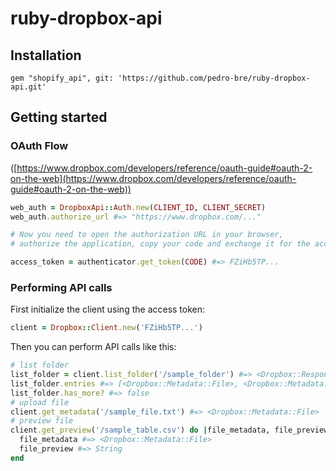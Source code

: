 # ruby-dropbox-api

Installation
------------

```
gem "shopify_api", git: 'https://github.com/pedro-bre/ruby-dropbox-api.git'
```

Getting started
---------------

### OAuth Flow

([https://www.dropbox.com/developers/reference/oauth-guide#oauth-2-on-the-web](https://www.dropbox.com/developers/reference/oauth-guide#oauth-2-on-the-web))

```ruby
web_auth = DropboxApi::Auth.new(CLIENT_ID, CLIENT_SECRET)
web_auth.authorize_url #=> "https://www.dropbox.com/..."

# Now you need to open the authorization URL in your browser,
# authorize the application, copy your code and exchange it for the access token.

access_token = authenticator.get_token(CODE) #=> FZiHb5TP...
```

### Performing API calls

First initialize the client using the access token:

```ruby
client = Dropbox::Client.new('FZiHb5TP...')
```
Then you can perform API calls like this:

```ruby
# list folder
list_folder = client.list_folder('/sample_folder') #=> <Dropbox::Response::ListFolder>
list_folder.entries #=> [<Dropbox::Metadata::File>, <Dropbox::Metadata::Folder>]
list_folder.has_more? #=> false
# upload file
client.get_metadata('/sample_file.txt') #=> <Dropbox::Metadata::File>
# preview file
client.get_preview('/sample_table.csv') do |file_metadata, file_preview|
  file_metadata #=> <Dropbox::Metadata::File>
  file_preview #=> String
end
```